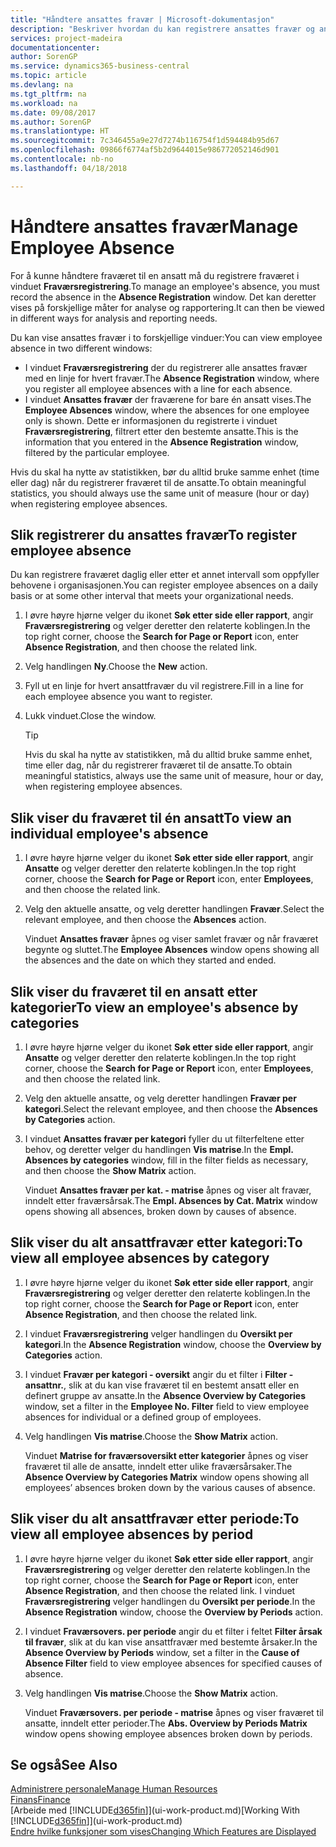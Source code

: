 ```yaml
---
title: "Håndtere ansattes fravær | Microsoft-dokumentasjon"
description: "Beskriver hvordan du kan registrere ansattes fravær og analysere statistikk."
services: project-madeira
documentationcenter: 
author: SorenGP
ms.service: dynamics365-business-central
ms.topic: article
ms.devlang: na
ms.tgt_pltfrm: na
ms.workload: na
ms.date: 09/08/2017
ms.author: SorenGP
ms.translationtype: HT
ms.sourcegitcommit: 7c346455a9e27d7274b116754f1d594484b95d67
ms.openlocfilehash: 09866f6774af5b2d9644015e986772052146d901
ms.contentlocale: nb-no
ms.lasthandoff: 04/18/2018

---
```

# <a name="manage-employee-absence"></a><span data-ttu-id="8cf01-103">Håndtere ansattes fravær</span><span class="sxs-lookup"><span data-stu-id="8cf01-103">Manage Employee Absence</span></span>
<span data-ttu-id="8cf01-104">For å kunne håndtere fraværet til en ansatt må du registrere fraværet i vinduet **Fraværsregistrering**.</span><span class="sxs-lookup"><span data-stu-id="8cf01-104">To manage an employee's absence, you must record the absence in the **Absence Registration** window.</span></span> <span data-ttu-id="8cf01-105">Det kan deretter vises på forskjellige måter for analyse og rapportering.</span><span class="sxs-lookup"><span data-stu-id="8cf01-105">It can then be viewed in different ways for analysis and reporting needs.</span></span>

<span data-ttu-id="8cf01-106">Du kan vise ansattes fravær i to forskjellige vinduer:</span><span class="sxs-lookup"><span data-stu-id="8cf01-106">You can view employee absence in two different windows:</span></span>

* <span data-ttu-id="8cf01-107">I vinduet **Fraværsregistrering** der du registrerer alle ansattes fravær med en linje for hvert fravær.</span><span class="sxs-lookup"><span data-stu-id="8cf01-107">The **Absence Registration** window, where you register all employee absences with a line for each absence.</span></span>
* <span data-ttu-id="8cf01-108">I vinduet **Ansattes fravær** der fraværene for bare én ansatt vises.</span><span class="sxs-lookup"><span data-stu-id="8cf01-108">The **Employee Absences** window, where the absences for one employee only is shown.</span></span> <span data-ttu-id="8cf01-109">Dette er informasjonen du registrerte i vinduet **Fraværsregistrering**, filtrert etter den bestemte ansatte.</span><span class="sxs-lookup"><span data-stu-id="8cf01-109">This is the information that you entered in the **Absence Registration** window, filtered by the particular employee.</span></span>

<span data-ttu-id="8cf01-110">Hvis du skal ha nytte av statistikken, bør du alltid bruke samme enhet (time eller dag) når du registrerer fraværet til de ansatte.</span><span class="sxs-lookup"><span data-stu-id="8cf01-110">To obtain meaningful statistics, you should always use the same unit of measure (hour or day) when registering employee absences.</span></span>

## <a name="to-register-employee-absence"></a><span data-ttu-id="8cf01-111">Slik registrerer du ansattes fravær</span><span class="sxs-lookup"><span data-stu-id="8cf01-111">To register employee absence</span></span>
<span data-ttu-id="8cf01-112">Du kan registrere fraværet daglig eller etter et annet intervall som oppfyller behovene i organisasjonen.</span><span class="sxs-lookup"><span data-stu-id="8cf01-112">You can register employee absences on a daily basis or at some other interval that meets your organizational needs.</span></span>

1. <span data-ttu-id="8cf01-113">I øvre høyre hjørne velger du ikonet **Søk etter side eller rapport**, angir **Fraværsregistrering** og velger deretter den relaterte koblingen.</span><span class="sxs-lookup"><span data-stu-id="8cf01-113">In the top right corner, choose the **Search for Page or Report** icon, enter **Absence Registration**, and then choose the related link.</span></span>
2. <span data-ttu-id="8cf01-114">Velg handlingen **Ny**.</span><span class="sxs-lookup"><span data-stu-id="8cf01-114">Choose the **New** action.</span></span>
3. <span data-ttu-id="8cf01-115">Fyll ut en linje for hvert ansattfravær du vil registrere.</span><span class="sxs-lookup"><span data-stu-id="8cf01-115">Fill in a line for each employee absence you want to register.</span></span>
4. <span data-ttu-id="8cf01-116">Lukk vinduet.</span><span class="sxs-lookup"><span data-stu-id="8cf01-116">Close the window.</span></span>

    > [!Tip]
    > <span data-ttu-id="8cf01-117">Hvis du skal ha nytte av statistikken, må du alltid bruke samme enhet, time eller dag, når du registrerer fraværet til de ansatte.</span><span class="sxs-lookup"><span data-stu-id="8cf01-117">To obtain meaningful statistics, always use the same unit of measure, hour or day, when registering employee absences.</span></span>

## <a name="to-view-an-individual-employees-absence"></a><span data-ttu-id="8cf01-118">Slik viser du fraværet til én ansatt</span><span class="sxs-lookup"><span data-stu-id="8cf01-118">To view an individual employee's absence</span></span>
1. <span data-ttu-id="8cf01-119">I øvre høyre hjørne velger du ikonet **Søk etter side eller rapport**, angir **Ansatte** og velger deretter den relaterte koblingen.</span><span class="sxs-lookup"><span data-stu-id="8cf01-119">In the top right corner, choose the **Search for Page or Report** icon, enter **Employees**, and then choose the related link.</span></span>
2. <span data-ttu-id="8cf01-120">Velg den aktuelle ansatte, og velg deretter handlingen **Fravær**.</span><span class="sxs-lookup"><span data-stu-id="8cf01-120">Select the relevant employee, and then choose the **Absences** action.</span></span>

    <span data-ttu-id="8cf01-121">Vinduet **Ansattes fravær** åpnes og viser samlet fravær og når fraværet begynte og sluttet.</span><span class="sxs-lookup"><span data-stu-id="8cf01-121">The **Employee Absences** window opens showing all the absences and the date on which they started and ended.</span></span>

## <a name="to-view-an-employees-absence-by-categories"></a><span data-ttu-id="8cf01-122">Slik viser du fraværet til en ansatt etter kategorier</span><span class="sxs-lookup"><span data-stu-id="8cf01-122">To view an employee's absence by categories</span></span>
1. <span data-ttu-id="8cf01-123">I øvre høyre hjørne velger du ikonet **Søk etter side eller rapport**, angir **Ansatte** og velger deretter den relaterte koblingen.</span><span class="sxs-lookup"><span data-stu-id="8cf01-123">In the top right corner, choose the **Search for Page or Report** icon, enter **Employees**, and then choose the related link.</span></span>
2. <span data-ttu-id="8cf01-124">Velg den aktuelle ansatte, og velg deretter handlingen **Fravær per kategori**.</span><span class="sxs-lookup"><span data-stu-id="8cf01-124">Select the relevant employee, and then choose the **Absences by Categories** action.</span></span>
3. <span data-ttu-id="8cf01-125">I vinduet **Ansattes fravær per kategori** fyller du ut filterfeltene etter behov, og deretter velger du handlingen **Vis matrise**.</span><span class="sxs-lookup"><span data-stu-id="8cf01-125">In the **Empl. Absences by categories** window, fill in the filter fields as necessary, and then choose the **Show Matrix** action.</span></span>

    <span data-ttu-id="8cf01-126">Vinduet **Ansattes fravær per kat. - matrise** åpnes og viser alt fravær, inndelt etter fraværsårsak.</span><span class="sxs-lookup"><span data-stu-id="8cf01-126">The **Empl. Absences by Cat. Matrix** window opens showing all absences, broken down by causes of absence.</span></span>

## <a name="to-view-all-employee-absences-by-category"></a><span data-ttu-id="8cf01-127">Slik viser du alt ansattfravær etter kategori:</span><span class="sxs-lookup"><span data-stu-id="8cf01-127">To view all employee absences by category</span></span>
1. <span data-ttu-id="8cf01-128">I øvre høyre hjørne velger du ikonet **Søk etter side eller rapport**, angir **Fraværsregistrering** og velger deretter den relaterte koblingen.</span><span class="sxs-lookup"><span data-stu-id="8cf01-128">In the top right corner, choose the **Search for Page or Report** icon, enter **Absence Registration**, and then choose the related link.</span></span>
2. <span data-ttu-id="8cf01-129">I vinduet **Fraværsregistrering** velger handlingen du **Oversikt per kategori**.</span><span class="sxs-lookup"><span data-stu-id="8cf01-129">In the **Absence Registration** window, choose the **Overview by Categories** action.</span></span>
3. <span data-ttu-id="8cf01-130">I vinduet **Fravær per kategori - oversikt** angir du et filter i **Filter - ansattnr.**, slik at du kan vise fraværet til en bestemt ansatt eller en definert gruppe av ansatte.</span><span class="sxs-lookup"><span data-stu-id="8cf01-130">In the **Absence Overview by Categories** window, set a filter in the **Employee No. Filter** field to view employee absences for individual or a defined group of employees.</span></span>
4. <span data-ttu-id="8cf01-131">Velg handlingen **Vis matrise**.</span><span class="sxs-lookup"><span data-stu-id="8cf01-131">Choose the **Show Matrix** action.</span></span>

    <span data-ttu-id="8cf01-132">Vinduet **Matrise for fraværsoversikt etter kategorier** åpnes og viser fraværet til alle de ansatte, inndelt etter ulike fraværsårsaker.</span><span class="sxs-lookup"><span data-stu-id="8cf01-132">The **Absence Overview by Categories Matrix** window opens showing all employees’ absences broken down by the various causes of absence.</span></span>

## <a name="to-view-all-employee-absences-by-period"></a><span data-ttu-id="8cf01-133">Slik viser du alt ansattfravær etter periode:</span><span class="sxs-lookup"><span data-stu-id="8cf01-133">To view all employee absences by period</span></span>
1. <span data-ttu-id="8cf01-134">I øvre høyre hjørne velger du ikonet **Søk etter side eller rapport**, angir **Fraværsregistrering** og velger deretter den relaterte koblingen.</span><span class="sxs-lookup"><span data-stu-id="8cf01-134">In the top right corner, choose the **Search for Page or Report** icon, enter **Absence Registration**, and then choose the related link.</span></span>
   <span data-ttu-id="8cf01-135">I vinduet **Fraværsregistrering** velger handlingen du **Oversikt per periode**.</span><span class="sxs-lookup"><span data-stu-id="8cf01-135">In the **Absence Registration** window, choose the **Overview by Periods** action.</span></span>
2. <span data-ttu-id="8cf01-136">I vinduet **Fraværsovers. per periode** angir du et filter i feltet **Filter årsak til fravær**, slik at du kan vise ansattfravær med bestemte årsaker.</span><span class="sxs-lookup"><span data-stu-id="8cf01-136">In the **Absence Overview by Periods** window, set a filter in the **Cause of Absence Filter** field to view employee absences for specified causes of absence.</span></span>
3. <span data-ttu-id="8cf01-137">Velg handlingen **Vis matrise**.</span><span class="sxs-lookup"><span data-stu-id="8cf01-137">Choose the **Show Matrix** action.</span></span>

    <span data-ttu-id="8cf01-138">Vinduet **Fraværsovers. per periode - matrise** åpnes og viser fraværet til ansatte, inndelt etter perioder.</span><span class="sxs-lookup"><span data-stu-id="8cf01-138">The **Abs. Overview by Periods Matrix** window opens showing employee absences broken down by periods.</span></span>

## <a name="see-also"></a><span data-ttu-id="8cf01-139">Se også</span><span class="sxs-lookup"><span data-stu-id="8cf01-139">See Also</span></span>
[<span data-ttu-id="8cf01-140">Administrere personale</span><span class="sxs-lookup"><span data-stu-id="8cf01-140">Manage Human Resources</span></span>](hr-manage-human-resources.md)  
[<span data-ttu-id="8cf01-141">Finans</span><span class="sxs-lookup"><span data-stu-id="8cf01-141">Finance</span></span>](finance.md)  
<span data-ttu-id="8cf01-142">[Arbeide med [!INCLUDE[d365fin](includes/d365fin_md.md)]](ui-work-product.md)</span><span class="sxs-lookup"><span data-stu-id="8cf01-142">[Working With [!INCLUDE[d365fin](includes/d365fin_md.md)]](ui-work-product.md)</span></span>  
[<span data-ttu-id="8cf01-143">Endre hvilke funksjoner som vises</span><span class="sxs-lookup"><span data-stu-id="8cf01-143">Changing Which Features are Displayed</span></span>](ui-experiences.md)

